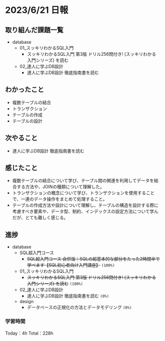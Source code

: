 # 2023/6/21 日報

## 取り組んだ課題一覧
- database
    - 01_スッキリわかるSQL入門
        - スッキリわかるSQL入門 第3版 ドリル256問付き! (スッキリわかる入門シリーズ) を読む
    - 02_達人に学ぶDB設計
        - 達人に学ぶDB設計 徹底指南書を読む

## わかったこと
- 複数テーブルの結合
- トランザクション
- テーブルの作成
- テーブルの設計

## 次やること
- 達人に学ぶDB設計 徹底指南書を読む

## 感じたこと
- 複数テーブルの結合について学び、テーブル間の関連を利用してデータを結合する方法や、JOINの種類について理解した。
- トランザクションの概念について学び、トランザクションを使用することで、一連のデータ操作をまとめて処理すること。
- テーブルの作成方法や設計について理解し、テーブルの構造を設計する際に考慮すべき要素や、データ型、制約、インデックスの設定方法について学んだが、とても難しく感じる。

## 進捗
- database
    - SQL超入門コース
        - ~~SQL超入門コース 合併版｜SQLの超基本的な部分をたった2時間半で学べます【SQL初心者向け入門講座】~~ ``(100%)``
    - 01_スッキリわかるSQL入門
        - ~~スッキリわかるSQL入門 第3版 ドリル256問付き! (スッキリわかる入門シリーズ) を読む~~ ``(100%)``
    - 02_達人に学ぶDB設計
        - 達人に学ぶDB設計 徹底指南書を読む ``(0%)``
    - design
        - データベースの正規化の方法とデータモデリング ``(0%)``


### 学習時間
Today：4h Total：228h
